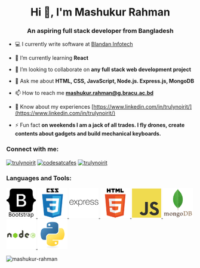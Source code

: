 <h1 align="center">Hi 👋, I'm Mashukur Rahman</h1>
<h3 align="center">An aspiring full stack developer from Bangladesh</h3>

- 💻 I currently write software at [Blandan Infotech](https://infotech.blandan.com)
- 🌱 I’m currently learning **React**

- 👯 I’m looking to collaborate on **any full stack web development project**

- 💬 Ask me about **HTML, CSS, JavaScript, Node.js. Express.js, MongoDB**

- 📫 How to reach me **mashukur.rahman@g.bracu.ac.bd**

- 📄 Know about my experiences [https://www.linkedin.com/in/trulynoirit/](https://www.linkedin.com/in/trulynoirit/)

- ⚡ Fun fact **on weekends I am a jack of all trades. I fly drones, create contents about gadgets and build mechanical keyboards.**

<h3 align="left">Connect with me:</h3>
<p align="left">
<a href="https://linkedin.com/in/trulynoirit" target="blank"><img align="center" src="https://raw.githubusercontent.com/rahuldkjain/github-profile-readme-generator/master/src/images/icons/Social/linked-in-alt.svg" alt="trulynoirit" height="30" width="40" /></a>
<a href="https://instagram.com/codesatcafes" target="blank"><img align="center" src="https://raw.githubusercontent.com/rahuldkjain/github-profile-readme-generator/master/src/images/icons/Social/instagram.svg" alt="codesatcafes" height="30" width="40" /></a>
<a href="https://www.youtube.com/c/trulynoirit" target="blank"><img align="center" src="https://raw.githubusercontent.com/rahuldkjain/github-profile-readme-generator/master/src/images/icons/Social/youtube.svg" alt="trulynoirit" height="30" width="40" /></a>
</p>

<h3 align="left">Languages and Tools:</h3>
<p align="left"> <a href="https://getbootstrap.com" target="_blank" rel="noreferrer"> <img src="https://raw.githubusercontent.com/devicons/devicon/master/icons/bootstrap/bootstrap-plain-wordmark.svg" alt="bootstrap" width="80" height="80"/> </a> <a href="https://www.w3schools.com/css/" target="_blank" rel="noreferrer"> <img src="https://raw.githubusercontent.com/devicons/devicon/master/icons/css3/css3-original-wordmark.svg" alt="css3" width="80" height="80"/> </a> <a href="https://expressjs.com" target="_blank" rel="noreferrer"> <img src="https://raw.githubusercontent.com/devicons/devicon/master/icons/express/express-original-wordmark.svg" alt="express" width="80" height="80"/> </a> <a href="https://www.w3.org/html/" target="_blank" rel="noreferrer"> <img src="https://raw.githubusercontent.com/devicons/devicon/master/icons/html5/html5-original-wordmark.svg" alt="html5" width="80" height="80"/> </a> <a href="https://developer.mozilla.org/en-US/docs/Web/JavaScript" target="_blank" rel="noreferrer"> <img src="https://raw.githubusercontent.com/devicons/devicon/master/icons/javascript/javascript-original.svg" alt="javascript" width="80" height="80"/> </a> <a href="https://www.mongodb.com/" target="_blank" rel="noreferrer"> <img src="https://raw.githubusercontent.com/devicons/devicon/master/icons/mongodb/mongodb-original-wordmark.svg" alt="mongodb" width="80" height="80"/> </a> <a href="https://nodejs.org" target="_blank" rel="noreferrer"> <img src="https://raw.githubusercontent.com/devicons/devicon/master/icons/nodejs/nodejs-original-wordmark.svg" alt="nodejs" width="80" height="80"/> </a> <a href="https://www.python.org" target="_blank" rel="noreferrer"> <img src="https://raw.githubusercontent.com/devicons/devicon/master/icons/python/python-original.svg" alt="python" width="80" height="80"/> </a> </p>

<p><img align="center" src="https://github-readme-stats.vercel.app/api/top-langs?username=mashukur-rahman&show_icons=true&locale=en&layout=compact" alt="mashukur-rahman" /></p>

